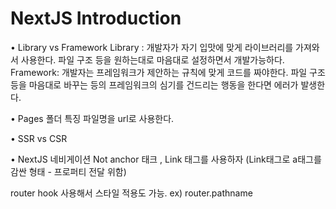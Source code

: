 # NextJS Introduction

• Library vs Framework
Library : 개발자가 자기 입맛에 맞게 라이브러리를 가져와서 사용한다. 파일 구조 등을 원하는대로 마음대로 설정하면서 개발가능하다.
Framework: 개발자는 프레임워크가 제안하는 규칙에 맞게 코드를 짜야한다. 파일 구조 등을 마음대로 바꾸는 등의 프레임워크의 심기를 건드리는 행동을 한다면 에러가 발생한다.

• Pages 폴더 특징
파일명을 url로 사용한다.

• SSR vs CSR

• NextJS 네비게이션
Not anchor 태크 , Link 태그를 사용하자 (Link태그로 a태그를 감싼 형태 - 프로퍼티 전달 위함)

router hook 사용해서 스타일 적용도 가능. ex) router.pathname
